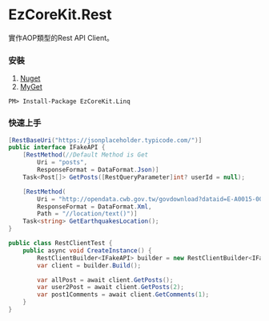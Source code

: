 ﻿# EzCoreKit.Rest
實作AOP類型的Rest API Client。

### 安裝
1. [Nuget](https://www.nuget.org/packages/EzCoreKit.Rest)
2. [MyGet](https://www.myget.org/feed/xpy/package/nuget/EzCoreKit.Rest)
```
PM> Install-Package EzCoreKit.Linq
```

### 快速上手
```csharp
[RestBaseUri("https://jsonplaceholder.typicode.com/")]
public interface IFakeAPI {
    [RestMethod(//Default Method is Get
        Uri = "posts",
        ResponseFormat = DataFormat.Json)]
    Task<Post[]> GetPosts([RestQueryParameter]int? userId = null);

    [RestMethod(
        Uri = "http://opendata.cwb.gov.tw/govdownload?dataid=E-A0015-001R&authorizationkey=rdec-key-123-45678-011121314",
        ResponseFormat = DataFormat.Xml,
        Path = "//location/text()")]
    Task<string> GetEarthquakesLocation();
}

public class RestClientTest {
    public async void CreateInstance() {
        RestClientBuilder<IFakeAPI> builder = new RestClientBuilder<IFakeAPI>();
        var client = builder.Build();

        var allPost = await client.GetPosts();
        var user2Post = await client.GetPosts(2);
        var post1Comments = await client.GetComments(1);
    }
}
```